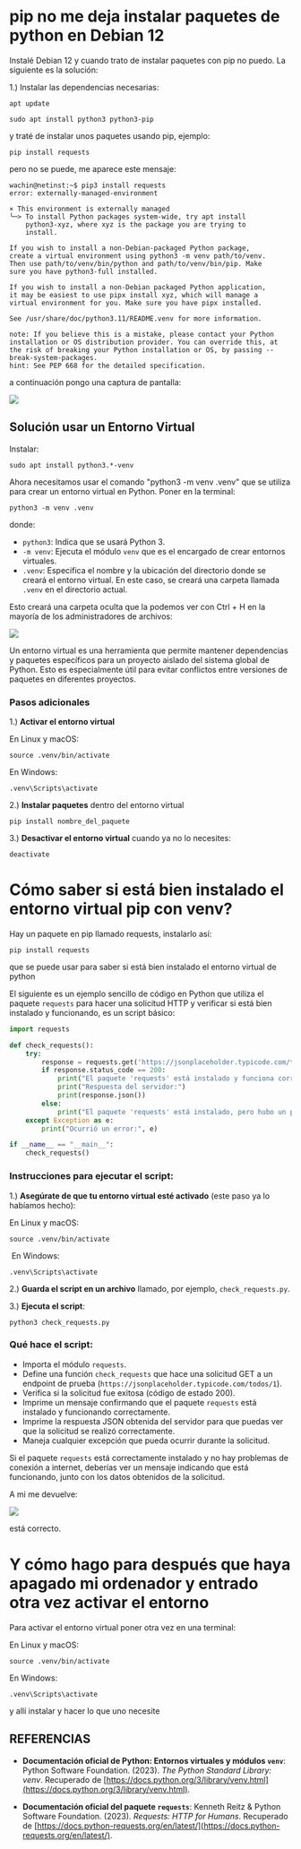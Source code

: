 # pip no me deja instalar paquetes de python en Debian 12
Instalé Debian 12 y cuando trato de instalar paquetes con pip no puedo. La siguiente es la solución:

1.) Instalar las dependencias necesarias:

```
apt update
```

```
sudo apt install python3 python3-pip
```

 y traté de instalar unos paquetes usando pip, ejemplo:

```
pip install requests
```

pero no se puede, me aparece este mensaje:

```
wachin@netinst:~$ pip3 install requests
error: externally-managed-environment

× This environment is externally managed
╰─> To install Python packages system-wide, try apt install
    python3-xyz, where xyz is the package you are trying to
    install.

If you wish to install a non-Debian-packaged Python package,
create a virtual environment using python3 -m venv path/to/venv.
Then use path/to/venv/bin/python and path/to/venv/bin/pip. Make
sure you have python3-full installed.

If you wish to install a non-Debian packaged Python application,
it may be easiest to use pipx install xyz, which will manage a
virtual environment for you. Make sure you have pipx installed.

See /usr/share/doc/python3.11/README.venv for more information.

note: If you believe this is a mistake, please contact your Python installation or OS distribution provider. You can override this, at the risk of breaking your Python installation or OS, by passing --break-system-packages.
hint: See PEP 668 for the detailed specification.
```

a continuación pongo una captura de pantalla:

![](vx_images/20240729-104054-pip-no-me-deja-instalar-paquetes-de-python.png)

## Solución usar un Entorno Virtual

Instalar:

```
sudo apt install python3.*-venv
```

Ahora necesitamos usar el comando "python3 -m venv .venv" que se utiliza para crear un entorno virtual en Python. Poner en la terminal:

```
python3 -m venv .venv
```

 donde:

- `python3`: Indica que se usará Python 3.
- `-m venv`: Ejecuta el módulo `venv` que es el encargado de crear entornos virtuales.
- `.venv`: Especifica el nombre y la ubicación del directorio donde se creará el entorno virtual. En este caso, se creará una carpeta llamada `.venv` en el directorio actual.

Esto creará una carpeta oculta que la podemos ver con Ctrl + H en la mayoría de los administradores de archivos:

![](vx_images/20240729-111000-creacion-de-la-carpeta-oculta-.venv.png)

Un entorno virtual es una herramienta que permite mantener dependencias y paquetes específicos para un proyecto aislado del sistema global de Python. Esto es especialmente útil para evitar conflictos entre versiones de paquetes en diferentes proyectos.

### Pasos adicionales

1.) **Activar el entorno virtual**

En Linux y macOS:

```
source .venv/bin/activate
```

En Windows:

```
.venv\Scripts\activate
```

2.) **Instalar paquetes** dentro del entorno virtual

```
pip install nombre_del_paquete
```

3.) **Desactivar el entorno virtual** cuando ya no lo necesites:

```
deactivate
```

# Cómo saber si está bien instalado el entorno virtual pip con venv?

Hay un paquete en pip llamado requests, instalarlo así:

```
pip install requests
```

que se puede usar para saber si está bien instalado el entorno virtual de python

El siguiente es un ejemplo sencillo de código en Python que utiliza el paquete `requests` para hacer una solicitud HTTP y verificar si está bien instalado y funcionando, es un script básico:

```python
import requests

def check_requests():
    try:
        response = requests.get('https://jsonplaceholder.typicode.com/todos/1')
        if response.status_code == 200:
            print("El paquete 'requests' está instalado y funciona correctamente.")
            print("Respuesta del servidor:")
            print(response.json())
        else:
            print("El paquete 'requests' está instalado, pero hubo un problema con la solicitud.")
    except Exception as e:
        print("Ocurrió un error:", e)

if __name__ == "__main__":
    check_requests()

```

### Instrucciones para ejecutar el script:

1.) **Asegúrate de que tu entorno virtual esté activado** (este paso ya lo habíamos hecho):

En Linux y macOS:

```
source .venv/bin/activate
```
​
En Windows:

```
.venv\Scripts\activate
```

2.) **Guarda el script en un archivo** llamado, por ejemplo, `check_requests.py`.

3.) **Ejecuta el script**:

```
python3 check_requests.py
```

### Qué hace el script:

- Importa el módulo `requests`.
- Define una función `check_requests` que hace una solicitud GET a un endpoint de prueba (`https://jsonplaceholder.typicode.com/todos/1`).
- Verifica si la solicitud fue exitosa (código de estado 200).
- Imprime un mensaje confirmando que el paquete `requests` está instalado y funcionando correctamente.
- Imprime la respuesta JSON obtenida del servidor para que puedas ver que la solicitud se realizó correctamente.
- Maneja cualquier excepción que pueda ocurrir durante la solicitud.

Si el paquete `requests` está correctamente instalado y no hay problemas de conexión a internet, deberías ver un mensaje indicando que está funcionando, junto con los datos obtenidos de la solicitud.

A mi me devuelve:

![](/home/wachin/Dev/Facilitar-el-Software-Libre/Tutoriales/pip/vx_images/20240729-112056-pip-est%C3%A1-bien-instalado-en-venv.png)

está correcto.

# Y cómo hago para después que haya apagado mi ordenador y entrado otra vez activar el entorno

Para activar el entorno virtual poner otra vez en una terminal:

En Linux y macOS:

```
source .venv/bin/activate
```

En Windows:

```
.venv\Scripts\activate
```

y allí instalar y hacer lo que uno necesite

## REFERENCIAS

- **Documentación oficial de Python: Entornos virtuales y módulos `venv`**:
Python Software Foundation. (2023). *The Python Standard Library: venv*. Recuperado de [https://docs.python.org/3/library/venv.html](https://docs.python.org/3/library/venv.html).

- **Documentación oficial del paquete `requests`**:
Kenneth Reitz & Python Software Foundation. (2023). *Requests: HTTP for Humans*. Recuperado de [https://docs.python-requests.org/en/latest/](https://docs.python-requests.org/en/latest/).

